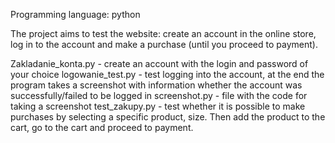Programming language: python

The project aims to test the website: create an account in the online store, log in to the account and make a purchase (until you proceed to payment).

Zakladanie_konta.py - create an account with the login and password of your choice
logowanie_test.py - test logging into the account, at the end the program takes a screenshot with information whether the account was successfully/failed to be logged in
screenshot.py - file with the code for taking a screenshot
test_zakupy.py - test whether it is possible to make purchases by selecting a specific product, size. Then add the product to the cart, go to the cart and proceed to payment.
